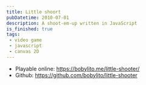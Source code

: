 ```yaml
---
title: Little shoort
pubDatetime: 2010-07-01
description: A shoot-em-up written in JavaScript
is_finished: true
tags: 
 - video game
 - javascript
 - canvas 2D
---
```


- Playable online: https://bobylito.me/little-shooter/
- Github: https://github.com/bobylito/little-shooter

